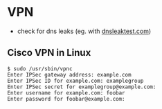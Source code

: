 # VPN #

- check for dns leaks (eg. with [dnsleaktest.com](http://www.dnsleaktest.com/))

## Cisco VPN in Linux ##

	$ sudo /usr/sbin/vpnc
	Enter IPSec gateway address: example.com
	Enter IPSec ID for example.com: examplegroup
	Enter IPSec secret for examplegroup@example.com:
	Enter username for example.com: foobar
	Enter password for foobar@example.com:
